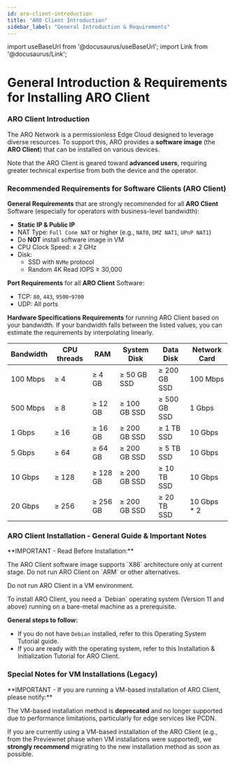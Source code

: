 ```yaml
---
id: aro-client-introduction
title: "ARO Client Introduction"
sidebar_label: "General Introduction & Requirements"
---
```

import useBaseUrl from '@docusaurus/useBaseUrl';
import Link from '@docusaurus/Link';

# General Introduction & Requirements for Installing ARO Client

### ARO Client Introduction

The ARO Network is a permissionless Edge Cloud designed to leverage diverse resources. To support this, ARO provides a **software image** (the **ARO Client**) that can be installed on various devices.

Note that the ARO Client is geared toward **advanced users**, requiring greater technical expertise from both the device and the operator. 

### Recommended Requirements for Software Clients (ARO Client)

**General Requirements** that are strongly recommended for all **ARO Client** Software (especially for operators with business-level bandwidth):

- **Static IP & Public IP**
- NAT Type: `Full Cone NAT` or higher (e.g., `NAT0`, `DMZ NAT1`, `UPnP NAT1`)
- Do **NOT** install software image in VM
- CPU Clock Speed: ≥ 2 GHz
- Disk:
	- SSD with `NVMe` protocol
	- Random 4K Read IOPS ≥ 30,000

**Port Requirements** for all **ARO Client** Software:

- TCP: `80`, `443`, `9500`-`9700`
- UDP: All ports  

**Hardware Specifications Requirements** for running ARO Client based on your bandwidth. If your bandwidth falls between the listed values, you can estimate the requirements by interpolating linearly.


| Bandwidth  | CPU threads | RAM       | System Disk      | Data Disk        |  Network Card |
|------------|----------|--------------|------------------|------------------|---------------|
| 100 Mbps   | ≥ 4      | ≥ 4 GB         | ≥ 50 GB SSD      | ≥ 200 GB SSD      |  100 Mbps     |
| 500 Mbps   | ≥ 8     | ≥ 12 GB         | ≥ 100 GB SSD     | ≥ 500 GB SSD     |   1 Gbps    |
| 1 Gbps     | ≥ 16     | ≥ 16 GB      | ≥ 200 GB SSD     | ≥ 1 TB SSD       |   10 Gbps   |
| 5 Gbps     | ≥ 64     | ≥ 64 GB      | ≥ 200 GB SSD     | ≥ 5 TB SSD       |   10 Gbps   |
| 10 Gbps    | ≥ 128     | ≥ 128 GB     | ≥ 200 GB SSD     | ≥ 10 TB SSD      |   10 Gbps   |
| 20 Gbps    | ≥ 256     | ≥ 256 GB     | ≥ 200 GB SSD     | ≥ 20 TB SSD      | 10 Gbps * 2   |


### ARO Client Installation - General Guide & Important Notes

<p style={{color: 'red'}}>**IMPORTANT - Read Before Installation:**</p>

<p style={{color: 'red'}}>The ARO Client software image supports `X86` architecture only at current stage. Do not run ARO Client on `ARM` or other alternatives.</p>

<p style={{color: 'red'}}>Do not run ARO Client in a VM environment.</p>

<p style={{color: 'red'}}>To install ARO Client, you need a `Debian` operating system (Version 11 and above) running on a bare-metal machine as a prerequisite.</p>

**General steps to follow:**

- If you do not have `Debian` installed, refer to this <Link to="/node-operator-guide/aro-client/aro-client-debian">Operating System Tutorial guide</Link>. 
- If you are ready with the operating system, refer to this <Link to="/node-operator-guide/aro-client/aro-client-installation">Installation & Initialization Tutorial for ARO Client</Link>.


### Special Notes for VM Installations (Legacy)

<p style={{color: 'red'}}>**IMPORTANT - If you are running a VM-based installation of ARO Client, please notify:**</p>

The VM-based installation method is **deprecated** and no longer supported due to performance limitations, particularly for edge services like PCDN.

If you are currently using a VM-based installation of the ARO Client (e.g., from the Previewnet phase when VM installations were supported), we **strongly recommend** migrating to the new installation method as soon as possible.